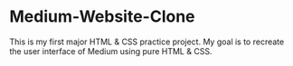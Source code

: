 # Medium-Website-Clone
This is my first major HTML &amp; CSS practice project. My goal is to recreate the user interface of Medium using pure HTML &amp; CSS.
